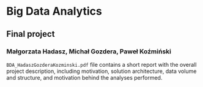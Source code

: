 # Big Data Analytics
## Final project
### Małgorzata Hadasz, Michał Gozdera, Paweł Koźmiński

`BDA_HadaszGozderaKozminski.pdf` file contains a short report with the overall project description, including motivation,
solution architecture, data volume and structure, and motivation behind the analyses performed.

